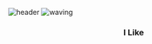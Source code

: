 
<!---
jel4399/jel4399 is a ✨ special ✨ repository because its `README.md` (this file) appears on your GitHub profile.
You can click the Preview link to take a look at your changes.
--->

![header](https://capsule-render.vercel.app/api?type=cylinder&color=auto&height=300&section=header&text=Kim%20In%20Gyeom&fontSize=90)
![waving](https://capsule-render.vercel.app/api?type=waving&height=200&text=Kim%20In%20Gyeom&fontAlign=80&fontAlignY=40&color=gradient)

<h3 align=center>
  I Like
</h3>

<p align=center>

</p>
